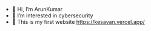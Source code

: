 - 👋 Hi, I’m ArunKumar
- 👀 I’m interested in cybersecurity
- 🌱 This is my first website https://kesavan.vercel.app/
